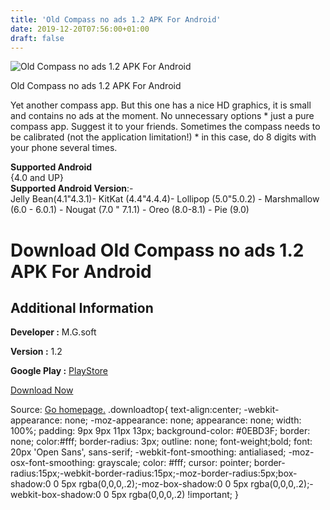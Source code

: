 ```yaml
---
title: 'Old Compass no ads 1.2 APK For Android'
date: 2019-12-20T07:56:00+01:00
draft: false
---
```


![Old Compass no ads 1.2 APK For Android](https://i0.wp.com/apkhome.net/wp-content/uploads/2019/12/Old-Compass-no-ads-1.2.png "Old Compass no ads 1.2 APK For Android")

  

Old Compass no ads 1.2 APK For Android

Yet another compass app. But this one has a nice HD graphics, it is small and contains no ads at the moment. No unnecessary options \* just a pure compass app. Suggest it to your friends. Sometimes the compass needs to be calibrated (not the application limitation!) \* in this case, do 8 digits with your phone several times.

**Supported Android**  
{4.0 and UP}  
**Supported Android Version**:-  
Jelly Bean(4.1"4.3.1)- KitKat (4.4"4.4.4)- Lollipop (5.0"5.0.2) - Marshmallow (6.0 - 6.0.1) - Nougat (7.0 " 7.1.1) - Oreo (8.0-8.1) - Pie (9.0)

Download Old Compass no ads 1.2 APK For Android
===============================================

Additional Information
----------------------

**Developer :** M.G.soft

**Version :** 1.2

**Google Play :** [PlayStore](https://play.google.com/store/apps/details?id=com.mgsoft.oldcompass)

  

[Download Now](https://store4app.co/post/old-compass-no-ads-1-2-apk-for-android_1576783957)

  
Source: [Go homepage.](https://store4app.co/post/old-compass-no-ads-1-2-apk-for-android_1576783957) .downloadtop{ text-align:center; -webkit-appearance: none; -moz-appearance: none; appearance: none; width: 100%; padding: 9px 9px 11px 13px; background-color: #0EBD3F; border: none; color:#fff; border-radius: 3px; outline: none; font-weight;bold; font: 20px 'Open Sans', sans-serif; -webkit-font-smoothing: antialiased; -moz-osx-font-smoothing: grayscale; color: #fff; cursor: pointer; border-radius:15px;-webkit-border-radius:15px;-moz-border-radius:5px;box-shadow:0 0 5px rgba(0,0,0,.2);-moz-box-shadow:0 0 5px rgba(0,0,0,.2);-webkit-box-shadow:0 0 5px rgba(0,0,0,.2) !important; }